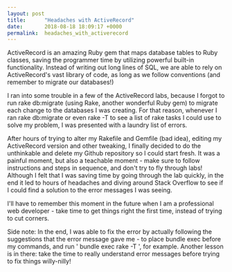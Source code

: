 ```yaml
---
layout: post
title:      "Headaches with ActiveRecord"
date:       2018-08-18 18:09:17 +0000
permalink:  headaches_with_activerecord
---
```



ActiveRecord is an amazing Ruby gem that maps database tables to Ruby classes, saving the programmer time by utilizing powerful built-in functionality.  Instead of writing out long lines of SQL, we are able to rely on ActiveRecord's vast library of code, as long as we follow conventions (and remember to migrate our databases!)

I ran into some trouble in a few of the ActiveRecord labs, because I forgot to run rake db:migrate (using Rake, another wonderful Ruby gem) to migrate each change to the databases I was creating.  For that reason, whenever I ran rake db:migrate or even rake -T to see a list of rake tasks I could use to solve my problem, I was presented with a laundry list of errors.  

After hours of trying to alter my Rakefile and Gemfile (bad idea), editing my ActiveRecord version and other tweaking, I finally decided to do the unthinkable and delete my Github repository so I could start fresh.  It was a painful moment, but also a teachable moment - make sure to follow instructions and steps in sequence, and don't try to fly through labs!  Although I felt that I was saving time by going through the lab quickly, in the end it led to hours of headaches and diving around Stack Overflow to see if I could find a solution to the error messages I was seeing. 

I'll have to remember this moment in the future when I am a professional web developer - take time to get things right the first time, instead of trying to cut corners.

Side note: In the end, I was able to fix the error by actually following the suggestions that the error message gave me - to place bundle exec before my commands, and run ' bundle exec rake -T ', for example.  Another lesson is in there: take the time to really understand error messages before trying to fix things willy-nilly!
